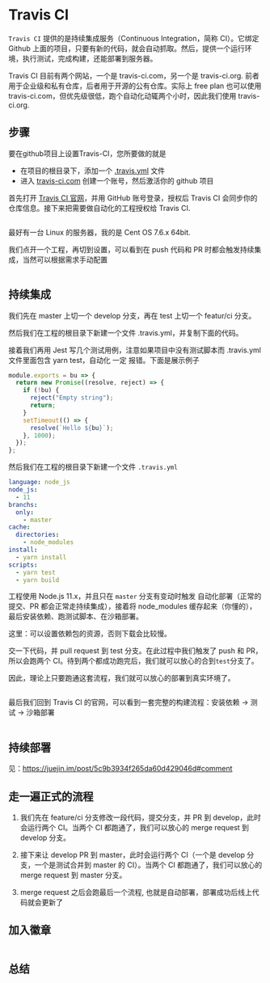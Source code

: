 # Travis CI 

`Travis CI` 提供的是持续集成服务（Continuous Integration，简称 CI）。它绑定 Github 上面的项目，只要有新的代码，就会自动抓取。然后，提供一个运行环境，执行测试，完成构建，还能部署到服务器。

Travis CI 目前有两个网站，一个是 travis-ci.com，另一个是 travis-ci.org. 前者用于企业级和私有仓库，后者用于开源的公有仓库。实际上 free plan 也可以使用 travis-ci.com，但优先级很低，跑个自动化动辄两个小时，因此我们使用 travis-ci.org.


## 步骤

要在github项目上设置Travis-CI，您所要做的就是

- 在项目的根目录下，添加一个 [.travis.yml](http://docs.travis-ci.com/user/customizing-the-build/) 文件
- 进入 [travis-ci.com]() 创建一个账号，然后激活你的 github 项目

首先打开 [Travis CI 官网](https://travis-ci.org/)，并用 GitHub 账号登录，授权后 Travis CI 会同步你的仓库信息。接下来把需要做自动化的工程授权给 Travis CI.

<img :src="$withBase('/assets/travis.png')">

最好有一台 Linux 的服务器，我的是 Cent OS 7.6.x 64bit.

我们点开一个工程，再切到设置，可以看到在 push 代码和 PR 时都会触发持续集成，当然可以根据需求手动配置

<img :src="$withBase('/assets/travis-setting.png')">

## 持续集成

我们先在 master 上切一个 develop 分支，再在 test 上切一个 featur/ci 分支。

然后我们在工程的根目录下新建一个文件 .travis.yml，并复制下面的代码。

接着我们再用 Jest 写几个测试用例，注意如果项目中没有测试脚本而 .travis.yml 文件里面包含 yarn test，自动化 一定 报错。下面是展示例子
```js
module.exports = bu => {
  return new Promise((resolve, reject) => {
    if (!bu) {
      reject("Empty string");
      return;
    }
    setTimeout(() => {
      resolve(`Hello ${bu}`);
    }, 1000);
  });
};
```

然后我们在工程的根目录下新建一个文件 `.travis.yml`
```yml
language: node_js
node_js:
  - 11
branchs:
  only:
    - master
cache:
  directories:
    - node_modules
install:
  - yarn install
scripts:
  - yarn test
  - yarn build
```

工程使用 Node.js 11.x，并且只在 `master` 分支有变动时触发 自动化部署（正常的提交、PR 都会正常走持续集成），接着将 node_modules 缓存起来（你懂的），最后安装依赖、跑测试脚本、在沙箱部署。

这里：可以设置依赖包的资源，否则下载会比较慢。

交一下代码，并 pull request 到 test 分支。在此过程中我们触发了 push 和 PR，所以会跑两个 CI。待到两个都成功跑完后，我们就可以放心的合到`test`分支了。

因此，理论上只要跑通这套流程，我们就可以放心的部署到真实环境了。

<img :src="$withBase('/assets/travis-ci-github.png')">


最后我们回到 Travis CI 的官网，可以看到一套完整的构建流程：安装依赖 -> 测试 -> 沙箱部署

<img :src="$withBase('/assets/travis-build-process.png')">

## 持续部署

见：https://juejin.im/post/5c9b3934f265da60d429046d#comment

## 走一遍正式的流程

1. 我们先在 feature/ci 分支修改一段代码，提交分支，并 PR 到 develop，此时会运行两个 CI。当两个 CI 都跑通了，我们可以放心的 merge request 到 develop 分支。

2. 接下来让 develop PR 到 master，此时会运行两个 CI（一个是 develop 分支，一个是测试合并到 master 的 CI）。当两个 CI 都跑通了，我们可以放心的 merge request 到 master 分支。

3. merge request 之后会跑最后一个流程, 也就是自动部署，部署成功后线上代码就会更新了

## 加入徽章

<img :src="$withBase('/assets/travis-icon.png')">

## 总结

